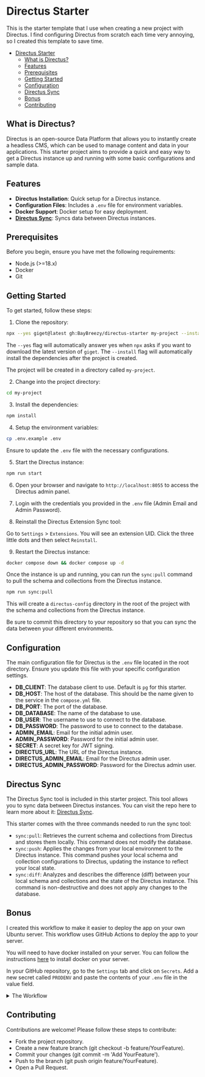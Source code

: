 # Directus Starter

This is the starter template that I use when creating a new project with Directus. I find configuring Directus from scratch each time very annoying, so I created this template to save time.

- [Directus Starter](#directus-starter)
  - [What is Directus?](#what-is-directus)
  - [Features](#features)
  - [Prerequisites](#prerequisites)
  - [Getting Started](#getting-started)
  - [Configuration](#configuration)
  - [Directus Sync](#directus-sync)
  - [Bonus](#bonus)
  - [Contributing](#contributing)

## What is Directus?

Directus is an open-source Data Platform that allows you to instantly create a headless CMS, which can be used to manage content and data in your applications. This starter project aims to provide a quick and easy way to get a Directus instance up and running with some basic configurations and sample data.

## Features

- **Directus Installation**: Quick setup for a Directus instance.
- **Configuration Files**: Includes a `.env` file for environment variables.
- **Docker Support**: Docker setup for easy deployment.
- **[Directus Sync](https://github.com/tractr/directus-sync?tab=readme-ov-file#directus-sync)**: Syncs data between Directus instances.

## Prerequisites

Before you begin, ensure you have met the following requirements:

- Node.js (>=18.x)
- Docker
- Git

## Getting Started

To get started, follow these steps:

1. Clone the repository:

```bash
npx --yes giget@latest gh:BayBreezy/directus-starter my-project --install
```

The `--yes` flag will automatically answer yes when `npx` asks if you want to download the latest version of `giget`. The `--install` flag will automatically install the dependencies after the project is created.

The project will be created in a directory called `my-project`.

2. Change into the project directory:

```bash
cd my-project
```

3. Install the dependencies:

```bash
npm install
```

4. Setup the environment variables:

```bash
cp .env.example .env
```

Ensure to update the `.env` file with the necessary configurations.

5. Start the Directus instance:

```bash
npm run start
```

6. Open your browser and navigate to `http://localhost:8055` to access the Directus admin panel.

7. Login with the credentials you provided in the `.env` file (Admin Email and Admin Password).

8. Reinstall the Directus Extension Sync tool:

Go to `Settings` > `Extensions`. You will see an extension UID. Click the three little dots and then select `Reinstall`.

9. Restart the Directus instance:

```bash
docker compose down && docker compose up -d
```

Once the instance is up and running, you can run the `sync:pull` command to pull the schema and collections from the Directus instance.

```bash
npm run sync:pull
```

This will create a `directus-config` directory in the root of the project with the schema and collections from the Directus instance.

Be sure to commit this directory to your repository so that you can sync the data between your different environments.

## Configuration

The main configuration file for Directus is the `.env` file located in the root directory. Ensure you update this file with your specific configuration settings.

- **DB_CLIENT**: The database client to use. Default is `pg` for this starter.
- **DB_HOST**: The host of the database. This should be the name given to the service in the `compose.yml` file.
- **DB_PORT**: The port of the database.
- **DB_DATABASE**: The name of the database to use.
- **DB_USER**: The username to use to connect to the database.
- **DB_PASSWORD**: The password to use to connect to the database.
- **ADMIN_EMAIL**: Email for the initial admin user.
- **ADMIN_PASSWORD**: Password for the initial admin user.
- **SECRET**: A secret key for JWT signing.
- **DIRECTUS_URL**: The URL of the Directus instance.
- **DIRECTUS_ADMIN_EMAIL**: Email for the Directus admin user.
- **DIRECTUS_ADMIN_PASSWORD**: Password for the Directus admin user.

## Directus Sync

The Directus Sync tool is included in this starter project. This tool allows you to sync data between Directus instances. You can visit the repo here to learn more about it: [Directus Sync](https://github.com/tractr/directus-sync).

This starter comes with the three commands needed to run the sync tool:

- `sync:pull`: Retrieves the current schema and collections from Directus and stores them locally. This command does not modify the database.
- `sync:push`: Applies the changes from your local environment to the Directus instance. This command pushes your local schema and collection configurations to Directus, updating the instance to reflect your local state.
- `sync:diff`: Analyzes and describes the difference (diff) between your local schema and collections and the state of the Directus instance. This command is non-destructive and does not apply any changes to the database.

## Bonus

I created this workflow to make it easier to deploy the app on your own Ubuntu server. This workflow uses GitHub Actions to deploy the app to your server.

You will need to have docker installed on your server. You can follow the instructions [here](https://docs.docker.com/engine/install/ubuntu/) to install docker on your server.

In your GitHub repository, go to the `Settings` tab and click on `Secrets`. Add a new secret called `PRODENV` and paste the contents of your `.env` file in the value field.

<details>
  <summary>The Workflow</summary>

```yaml
name: Deploy to Ubuntu Server

on:
  push:
    branches:
      - main

jobs:
  deploy:
    runs-on: [self-hosted]

    steps:
      - name: Checkout code
        uses: actions/checkout@v4

      - name: Install dependencies
        run: npm install

      - name: Create .env file
        run: echo "${{ secrets.PRODENV }}" > .env

      - name: Run Docker Compose
        run: sudo docker-compose up -d

      - name: Run sync:push script
        run: npm run sync:push
```

</details>

## Contributing

Contributions are welcome! Please follow these steps to contribute:

- Fork the project repository.
- Create a new feature branch (git checkout -b feature/YourFeature).
- Commit your changes (git commit -m 'Add YourFeature').
- Push to the branch (git push origin feature/YourFeature).
- Open a Pull Request.
